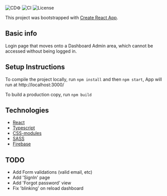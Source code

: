 ![CD⚙️](https://github.com/torian12321/react-dashboard/workflows/CD⚙️/badge.svg)
![CI](https://github.com/torian12321/react-dashboard/workflows/CI/badge.svg)
![License](https://img.shields.io/github/license/torian12321/react-dashboard)

This project was bootstrapped with [Create React App](https://github.com/facebook/create-react-app).

## Basic info

Login page that moves onto a Dashboard Admin area, which cannot be accessed without being logged in.

## Setup Instructions

To compile the project locally, run `npm install` and then `npm start`, App will run at http://localhost:3000/

To build a production copy, run `npm build`


## Technologies
  - [React](https://reactjs.org/)
  - [Typescript](https://www.typescriptlang.org/)
  - [CSS-modules](https://github.com/css-modules/css-modules)
  - [SASS](https://sass-lang.com/)
  - [Firebase](https://www.npmjs.com/package/firebase)


## TODO
  - Add Form validations (valid email, etc)
  - Add 'SignIn' page
  - Add 'Forgot password' view
  - Fix 'blinking' on reload dashboard
